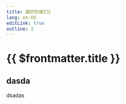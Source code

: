 ```yaml
---
title: 最好的我们2
lang: en-US
editLink: true
outline: 2
---
```

# {{ $frontmatter.title }}
## dasda

dsadas